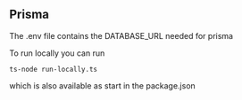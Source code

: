 ## Prisma
The .env file contains the DATABASE_URL needed for prisma

To run locally you can run

    ts-node run-locally.ts

which is also available as start in the package.json